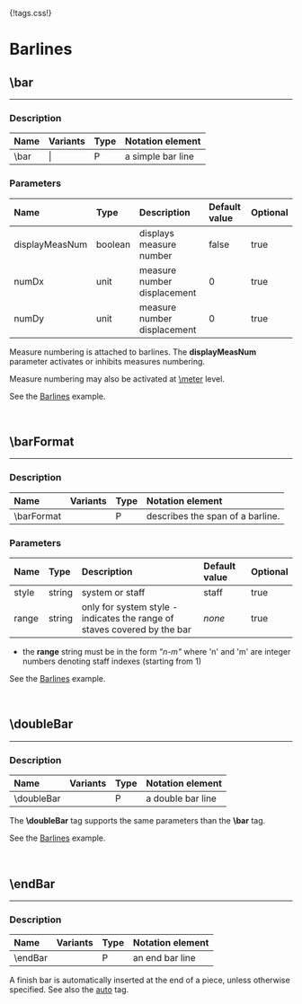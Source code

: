 {!tags.css!}

# Barlines


## \bar

-------

### Description

| Name | Variants | Type | Notation element |
| :----| :--------| :----| :----------------|
| \bar | \| | P | a simple bar line |




### Parameters

| Name        	| Type   | Description    | Default value  | Optional |
| :------------ |:-------| :--------------| :------------- | :--------| 
| displayMeasNum | boolean | displays measure number | false | true |
| numDx | unit | measure number displacement | 0 | true |
| numDy | unit | measure number displacement | 0 | true |

Measure numbering is attached to barlines. The **displayMeasNum** parameter activates or inhibits measures numbering.

Measure numbering may also be activated at [\meter](../ClefKeyMeter) level.

See the [Barlines](../../../examples/barlines/) example.





<br />


## \barFormat

-------

### Description

| Name | Variants | Type | Notation element |
| :----| :--------| :----| :----------------|
| \barFormat |  | P | describes the span of a barline. |




### Parameters

| Name        	| Type   | Description    | Default value  | Optional |
| :------------ |:-------| :--------------| :------------- | :--------| 
| style | string | system or staff | staff | true |
| range | string | only for system style - indicates the range of staves covered by the bar | *none* | true |

- the **range** string must be in the form *"n-m"* where 'n' and 'm' are integer numbers denoting staff indexes (starting from 1)

See the [Barlines](../../../examples/barlines/) example.





<br />


## \doubleBar

-------

### Description

| Name | Variants | Type | Notation element |
| :----| :--------| :----| :----------------|
| \doubleBar |  | P | a double bar line |




The **\doubleBar** tag supports the same parameters than the **\bar** tag.

See the [Barlines](../../../examples/barlines/) example.





<br />


## \endBar

-------

### Description

| Name | Variants | Type | Notation element |
| :----| :--------| :----| :----------------|
| \endBar |  | P | an end bar line |

A finish bar is automatically inserted at the end of a piece, unless otherwise specified.
See also the [auto](../Miscellaneous) tag.






